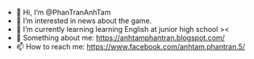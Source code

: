 - 👋 Hi, I’m @PhanTranAnhTam
- 👀 I’m interested in news about the game.
- 🌱 I’m currently learning learning English at junior high school ><
- 💞️ Something about me: https://anhtamphantran.blogspot.com/
- 📫 How to reach me: https://www.facebook.com/anhtam.phantran.5/

<!---
PhanTranAnhTam/PhanTranAnhTam is a ✨ special ✨ repository because its `README.md` (this file) appears on your GitHub profile.
You can click the Preview link to take a look at your changes.
--->
